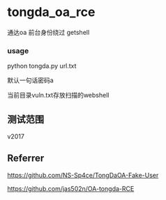 # tongda_oa_rce
通达oa 前台身份绕过 getshell

### usage
python tongda.py url.txt

默认一句话密码a

当前目录vuln.txt存放扫描的webshell
## 测试范围
v2017

## Referrer
https://github.com/NS-Sp4ce/TongDaOA-Fake-User

https://github.com/jas502n/OA-tongda-RCE
